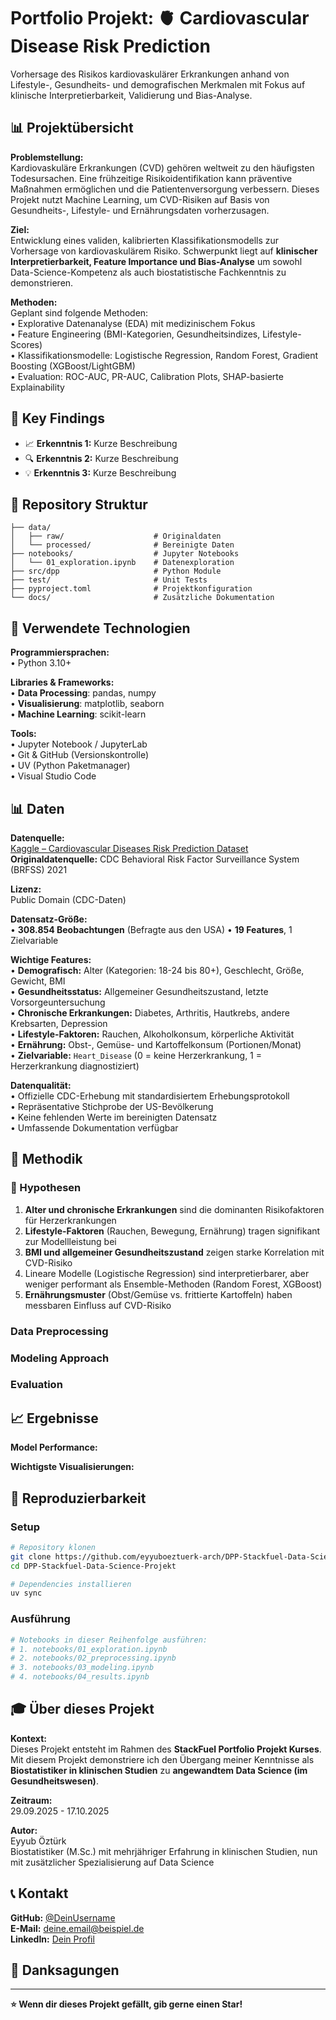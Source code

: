 # Portfolio Projekt: 🫀 Cardiovascular Disease Risk Prediction

Vorhersage des Risikos kardiovaskulärer Erkrankungen anhand von Lifestyle-, Gesundheits- und demografischen Merkmalen mit Fokus auf klinische Interpretierbarkeit, Validierung und Bias-Analyse.


## 📊 Projektübersicht

**Problemstellung:**  
Kardiovaskuläre Erkrankungen (CVD) gehören weltweit zu den häufigsten Todesursachen. Eine frühzeitige Risikoidentifikation kann präventive Maßnahmen ermöglichen und die Patientenversorgung verbessern. Dieses Projekt nutzt Machine Learning, um CVD-Risiken auf Basis von Gesundheits-, Lifestyle- und Ernährungsdaten vorherzusagen.

**Ziel:**  
Entwicklung eines validen, kalibrierten Klassifikationsmodells zur Vorhersage von kardiovaskulärem Risiko. Schwerpunkt liegt auf **klinischer Interpretierbarkeit, Feature Importance und Bias-Analyse** um sowohl Data-Science-Kompetenz als auch biostatistische Fachkenntnis zu demonstrieren.

**Methoden:**  
Geplant sind folgende Methoden:  
• Explorative Datenanalyse (EDA) mit medizinischem Fokus  
• Feature Engineering (BMI-Kategorien, Gesundheitsindizes, Lifestyle-Scores)  
• Klassifikationsmodelle: Logistische Regression, Random Forest, Gradient Boosting (XGBoost/LightGBM)  
• Evaluation: ROC-AUC, PR-AUC, Calibration Plots, SHAP-basierte Explainability

## 🎯 Key Findings

<!-- Hier deine wichtigsten Erkenntnisse in 3-5 Bullet Points -->
- 📈 **Erkenntnis 1:** Kurze Beschreibung
- 🔍 **Erkenntnis 2:** Kurze Beschreibung  
- 💡 **Erkenntnis 3:** Kurze Beschreibung

## 📁 Repository Struktur

```
├── data/
│   ├── raw/                    # Originaldaten
│   └── processed/              # Bereinigte Daten
├── notebooks/                  # Jupyter Notebooks
│   └── 01_exploration.ipynb    # Datenexploration
├── src/dpp                     # Python Module
├── test/                       # Unit Tests
├── pyproject.toml              # Projektkonfiguration
└── docs/                       # Zusätzliche Dokumentation
```

## 🔧 Verwendete Technologien

**Programmiersprachen:**  
• Python 3.10+

**Libraries & Frameworks:**  
• **Data Processing**: pandas, numpy  
• **Visualisierung**: matplotlib, seaborn  
• **Machine Learning**: scikit-learn

**Tools:**  
• Jupyter Notebook / JupyterLab  
• Git & GitHub (Versionskontrolle)  
• UV (Python Paketmanager)  
• Visual Studio Code

## 📊 Daten

**Datenquelle:**  
[Kaggle – Cardiovascular Diseases Risk Prediction Dataset](https://www.kaggle.com/datasets/alphiree/cardiovascular-diseases-risk-prediction-dataset)  
**Originaldatenquelle:** CDC Behavioral Risk Factor Surveillance System (BRFSS) 2021

**Lizenz:**  
Public Domain (CDC-Daten)

**Datensatz-Größe:**  
• **308.854 Beobachtungen** (Befragte aus den USA)
• **19 Features**, 1 Zielvariable

**Wichtige Features:**  
• **Demografisch:** Alter (Kategorien: 18-24 bis 80+), Geschlecht, Größe, Gewicht, BMI  
• **Gesundheitsstatus:** Allgemeiner Gesundheitszustand, letzte Vorsorgeuntersuchung  
• **Chronische Erkrankungen:** Diabetes, Arthritis, Hautkrebs, andere Krebsarten, Depression  
• **Lifestyle-Faktoren:** Rauchen, Alkoholkonsum, körperliche Aktivität  
• **Ernährung:** Obst-, Gemüse- und Kartoffelkonsum (Portionen/Monat)  
• **Zielvariable:** `Heart_Disease` (0 = keine Herzerkrankung, 1 = Herzerkrankung diagnostiziert)

**Datenqualität:**  
• Offizielle CDC-Erhebung mit standardisiertem Erhebungsprotokoll  
• Repräsentative Stichprobe der US-Bevölkerung  
• Keine fehlenden Werte im bereinigten Datensatz  
• Umfassende Dokumentation verfügbar

## 🤖 Methodik

### 🔬 Hypothesen

1. **Alter und chronische Erkrankungen** sind die dominanten Risikofaktoren für Herzerkrankungen
2. **Lifestyle-Faktoren** (Rauchen, Bewegung, Ernährung) tragen signifikant zur Modellleistung bei
3. **BMI und allgemeiner Gesundheitszustand** zeigen starke Korrelation mit CVD-Risiko
4. Lineare Modelle (Logistische Regression) sind interpretierbarer, aber weniger performant als Ensemble-Methoden (Random Forest, XGBoost)
5. **Ernährungsmuster** (Obst/Gemüse vs. frittierte Kartoffeln) haben messbaren Einfluss auf CVD-Risiko

### Data Preprocessing
<!-- Kurze Beschreibung deiner Datenbereinigung -->

### Modeling Approach  
<!-- Welche Modelle hast du getestet? -->

### Evaluation
<!-- Wie hast du die Ergebnisse bewertet? -->

## 📈 Ergebnisse

**Model Performance:**
<!-- Deine besten Metriken (Accuracy, RMSE, etc.) -->

**Wichtigste Visualisierungen:**
<!-- Verweis auf Key-Plots in deinen Notebooks -->

## 🚀 Reproduzierbarkeit

### Setup
```bash
# Repository klonen
git clone https://github.com/eyyuboeztuerk-arch/DPP-Stackfuel-Data-Science-Projekt.git
cd DPP-Stackfuel-Data-Science-Projekt

# Dependencies installieren
uv sync
```

### Ausführung
```bash
# Notebooks in dieser Reihenfolge ausführen:
# 1. notebooks/01_exploration.ipynb
# 2. notebooks/02_preprocessing.ipynb  
# 3. notebooks/03_modeling.ipynb
# 4. notebooks/04_results.ipynb
```


## 🎓 Über dieses Projekt

**Kontext:**  
Dieses Projekt entsteht im Rahmen des **StackFuel Portfolio Projekt Kurses**. Mit diesem Projekt demonstriere ich den Übergang meiner Kenntnisse als **Biostatistiker in klinischen Studien** zu **angewandtem Data Science (im Gesundheitswesen)**.

**Zeitraum:**  
29.09.2025 - 17.10.2025

**Autor:**  
Eyyub Öztürk  
  Biostatistiker (M.Sc.) mit mehrjähriger Erfahrung in klinischen Studien, nun mit zusätzlicher Spezialisierung auf Data Science

## 📞 Kontakt

**GitHub:** [@DeinUsername](https://github.com/DeinUsername)  
**E-Mail:** deine.email@beispiel.de  
**LinkedIn:** [Dein Profil](https://linkedin.com/in/dein-profil)

## 🙏 Danksagungen

<!-- Hier kannst du Personen oder Ressourcen erwähnen, die dir geholfen haben -->

---

**⭐ Wenn dir dieses Projekt gefällt, gib gerne einen Star!**
